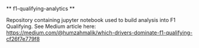 ** f1-qualifying-analytics **

Repository containing jupyter notebook used to build analysis into F1 Qualifying. See Medium article here: https://medium.com/@humzahmalik/which-drivers-dominate-f1-qualifying-cf26f7e779f8
